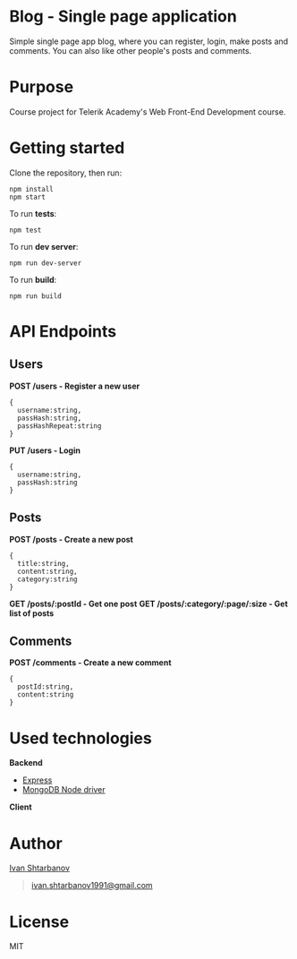 # Blog - Single page application
Simple single page app blog, where you can register, login, make posts and comments. You can also like other people's posts and comments.

# Purpose
Course project for Telerik Academy's Web Front-End Development course.

# Getting started
Clone the repository, then run:
```
npm install
npm start
```

To run **tests**:
```
npm test
```

To run **dev server**:
```
npm run dev-server
```

To run **build**:
```
npm run build
```

# API Endpoints
## Users
**POST /users - Register a new user**
```
{
  username:string,
  passHash:string,
  passHashRepeat:string
}
```
**PUT /users - Login**
```
{
  username:string,
  passHash:string
}
```

## Posts
**POST /posts - Create a new post**
```
{
  title:string,
  content:string,
  category:string
}
```
**GET /posts/:postId - Get one post**
**GET /posts/:category/:page/:size - Get list of posts**

## Comments
**POST /comments - Create a new comment**
```
{
  postId:string,
  content:string
}
```

# Used technologies
**Backend**
* [Express](https://expressjs.com/)
* [MongoDB Node driver](https://mongodb.github.io/node-mongodb-native/)

**Client**

# Author
[Ivan Shtarbanov](https://telerikacademy.com/Users/IvanS1991) 
><ivan.shtarbanov1991@gmail.com>

# License
MIT